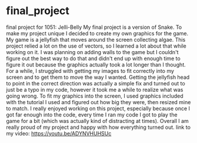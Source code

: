 # final_project
final project for 1051: Jelli-Belly
My final project is a version of Snake. To make my project unique I decided to create my own graphics for the game. My game is a jellyfish that moves around the screen collecting algae. This project relied a lot on the use of vectors, so I learned a lot about that while working on it. I was planning on adding walls to the game but I couldn't figure out the best way to do that and didn't end up with enough time to figure it out because the graphics actually took a lot longer than I thought. For a while, I struggled with getting my images to fit correctly into my screen and to get them to move the way I wanted. Getting the jellyfish head to point in the correct direction was actually a simple fix and turned out to just be a typo in my code, however it took me a while to realize what was going wrong. To fit my graphics into the screen, I used graphics included with the tutorial I used and figured out how big they were, then resized mine to match. I really enjoyed working on this project, especially because once I got far enough into the code, every time I ran my code I got to play the game for a bit (which was actually kind of distracting at times). Overall I am really proud of my project and happy with how everything turned out. 
link to my video: https://youtu.be/ADYNVHUHSUc

